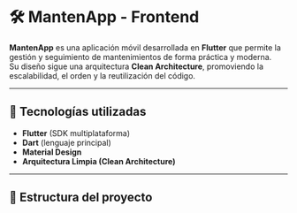 # 🛠️ MantenApp - Frontend

**MantenApp** es una aplicación móvil desarrollada en **Flutter** que permite la gestión y seguimiento de mantenimientos de forma práctica y moderna.  
Su diseño sigue una arquitectura **Clean Architecture**, promoviendo la escalabilidad, el orden y la reutilización del código.

---

## 📱 Tecnologías utilizadas

- **Flutter** (SDK multiplataforma)
- **Dart** (lenguaje principal)
- **Material Design**
- **Arquitectura Limpia (Clean Architecture)**

---

## 📂 Estructura del proyecto

